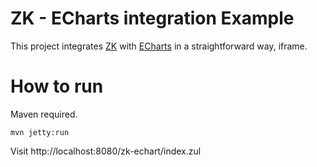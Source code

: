 # ZK - ECharts integration Example
This project integrates [ZK](https://www.zkoss.org/zkdemo/) with [ECharts](https://echarts.apache.org/) in a straightforward way, iframe.

# How to run
Maven required.

`mvn jetty:run`

Visit http://localhost:8080/zk-echart/index.zul